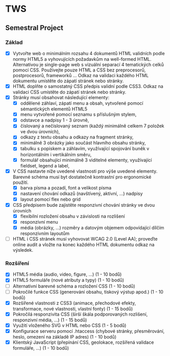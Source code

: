# TWS

## Semestral Project

### Základ

- [x] Vytvořte web o minimálním rozsahu 4 dokumentů HTML validních podle normy HTML5 a vyhovujících požadavkům na well-formed HTML.
      Alternativou je single-page web s vizuální separací 4 tematických celků pomocí CSS.
      Používejte pouze HTML a CSS bez preprocesorů, postprocesorů, frameworků ...
      Odkaz na validaci každého HTML dokumentu umístěte do zápatí stránek nebo stránky.
- [x] HTML doplňte o samostatný CSS předpis validní podle CSS3.
      Odkaz na validaci CSS umístěte do zápatí stránek nebo stránky.
- [x] Stránky musí obsahovat následující elementy:
  - [x] oddělené záhlaví, zápatí menu a obsah, vytvořené pomocí sémantických elementů HTML5
  - [x] menu vytvořené pomocí seznamu s příslušným stylem,
  - [x] odstavce a nadpisy 1 - 3 úrovně,
  - [x] číslovaný a nečíslovaný seznam (každý minimálně celkem 7 položek ve dvou úrovních),
  - [x] odkazy z textu obsahu a odkazy na fragment stránky,
  - [x] minimálně 3 obrázky jako součást hlavního obsahu stránky,
  - [x] tabulku s popiskem a záhlavím, využívající spojování buněk v horizontálním i vertikálním směru,
  - [x] formulář obsahující minimálně 3 viditelné elementy, využívající fieldset, legend a label,
- [x] V CSS nastavte níže uvedené vlastnosti pro výše uvedené elementy. Barevné schéma musí byt dostatečně kontrastní pro ergonomické použití.
  - [x] barva písma a pozadí, font a velikost písma
  - [x] nastavení chování odkazů (navštívený, aktivní, ...)
        nadpisy
  - [x] layout pomocí flex nebo grid
- [x] CSS předpisem bude zajistěte responzivní chování stránky ve dvou úrovních
  - [x] flexibilní rozložení obsahu v závislosti na rozlišení
  - [x] responzivní menu
  - [x] média (obrázky, ...) rozměry a datovým objemem odpovídající dílčím responzivním layoutům
- [ ] HTML i CSS stránek musí vyhovovat WCAG 2.0 (Level AA); proveďte online audit a vložte na konec každého HTML dokumentu odkaz na výsledek.

### Rozšíření

- [x] HTML5 média (audio, video, figure, ...) (1 - 10 bodů)
- [x] HTML5 formuláře (nové atributy a typy) (1 - 10 bodů)
- [ ] Alternativní barevné schéma a rozložení CSS (1 - 10 bodů)
- [ ] Pokročilé funkce CSS (generování obsahu, tiskový výstup apod.) (1 - 10 bodů)
- [x] Rozšířené vlastnosti z CSS3 (animace, přechodové efekty, transformace, nové vlastnosti, vlastní fonty) (1 - 15 bodů)
- [x] Pokročilá responzivita CSS (širší škála podporovaných rozlišení, responzivní média, ...) (1 - 15 bodů)
- [x] Využití vloženého SVG v HTML nebo CSS (1 - 5 bodů)
- [x] Konfigurace serveru pomocí .htaccess (chybové stránky, přesměrování, heslo, omezení na základě IP adres) (1 - 10 bodů)
- [x] Klientský JavaScript (přepínání CSS, geolokace, rozšířená validace formuláře, ...) (1 - 10 bodů)
